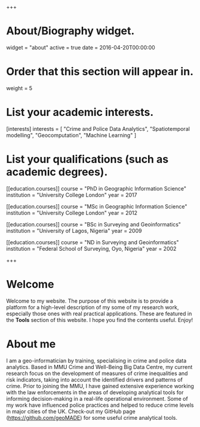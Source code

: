+++
# About/Biography widget.
widget = "about"
active = true
date = 2016-04-20T00:00:00

# Order that this section will appear in.
weight = 5

# List your academic interests.
[interests]
  interests = [
    "Crime and Police Data Analytics",
    "Spatiotemporal modelling",
    "Geocomputation",
    "Machine Learning"
  ]

# List your qualifications (such as academic degrees).
[[education.courses]]
  course = "PhD in Geographic Information Science"
  institution = "University College London"
  year = 2017

[[education.courses]]
  course = "MSc in Geographic Information Science"
  institution = "University College London"
  year = 2012

[[education.courses]]
  course = "BSc in Surveying and Geoinformatics"
  institution = "University of Lagos, Nigeria"
  year = 2009

[[education.courses]]
  course = "ND in Surveying and Geoinformatics"
  institution = "Federal School of Surveying, Oyo, Nigeria"
  year = 2002
 
+++

# Welcome

Welcome to my website. The purpose of this website is to provide a platform for a high-level description of my some of my research work, especially those ones with real practical applications. These are featured in the **Tools** section of this website. I hope you find the contents useful. Enjoy!

# About me

I am a geo-informatician by training, specialising in crime and police data analytics. Based in MMU Crime and Well-Being Big Data Centre, my current research focus on the development of measures of crime inequalities and risk indicators, taking into account the identified drivers and patterns of crime. Prior to joining the MMU, I have gained extensive experience working with the law enforcements in the areas of developing analytical tools for informing decision-making in a real-life operational environment. Some of my work have influenced police practices and helped to reduce crime levels in major cities of the UK. Check-out my GitHub page (https://github.com/geoMADE) for some useful crime analytical tools. 
